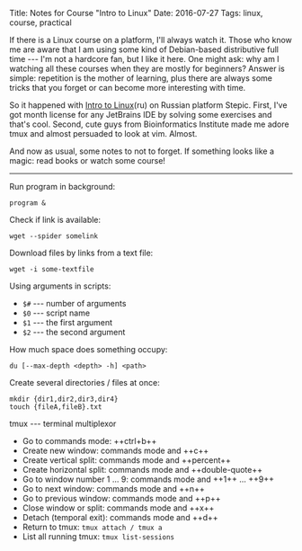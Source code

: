 Title: Notes for Course "Intro to Linux" 
Date: 2016-07-27
Tags: linux, course, practical


If there is a Linux course on a platform, I'll always watch it. Those who know me are aware that I am using some kind of Debian-based distributive full time --- I'm not a hardcore fan, but I like it here. One might ask: why am I watching all these courses when they are mostly for beginners? Answer is simple: repetition is the mother of learning, plus there are always some tricks that you forget or can become more interesting with time.

So it happened with [Intro to Linux](https://stepic.org/course/Введение-в-Linux-73)(ru) on Russian platform Stepic. First, I've got month license for any JetBrains IDE by solving some exercises and that's cool. Second, cute guys from Bioinformatics Institute made me adore tmux and almost persuaded to look at vim. Almost.

And now as usual, some notes to not to forget. If something looks like a magic: read books or watch some course!

---

Run program in background: 

```
program &
```

Check if link is available: 

```
wget --spider somelink
```

Download files by links from a text file: 

```
wget -i some-textfile
```


Using arguments in scripts:

* `$#` --- number of arguments
* `$0` --- script name
* `$1` --- the first argument
* `$2` --- the second argument

How much space does something occupy:

```
du [--max-depth <depth> -h] <path>
```

Create several directories / files at once:

```
mkdir {dir1,dir2,dir3,dir4}
touch {fileA,fileB}.txt
```

tmux --- terminal multiplexor

* Go to commands mode: ++ctrl+b++
* Create new window: commands mode and ++c++
* Create vertical split: commands mode and ++percent++
* Create horizontal split: commands mode and ++double-quote++
* Go to window number 1 ... 9: commands mode and ++1++ ... ++9++
* Go to next window: commands mode and ++n++
* Go to previous window: commands mode and ++p++
* Close window or split: commands mode and ++x++
* Detach (temporal exit): commands mode and ++d++
* Return to tmux: `tmux attach / tmux a`
* List all running tmux: `tmux list-sessions`
